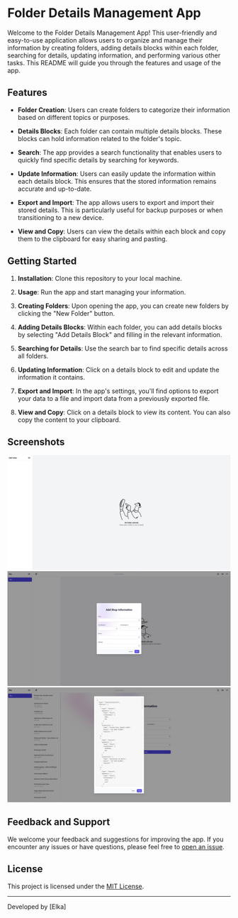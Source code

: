 # Folder Details Management App

Welcome to the Folder Details Management App! This user-friendly and easy-to-use application allows users to organize and manage their information by creating folders, adding details blocks within each folder, searching for details, updating information, and performing various other tasks. This README will guide you through the features and usage of the app.

## Features

- **Folder Creation**: Users can create folders to categorize their information based on different topics or purposes.

- **Details Blocks**: Each folder can contain multiple details blocks. These blocks can hold information related to the folder's topic.

- **Search**: The app provides a search functionality that enables users to quickly find specific details by searching for keywords.

- **Update Information**: Users can easily update the information within each details block. This ensures that the stored information remains accurate and up-to-date.

- **Export and Import**: The app allows users to export and import their stored details. This is particularly useful for backup purposes or when transitioning to a new device.

- **View and Copy**: Users can view the details within each block and copy them to the clipboard for easy sharing and pasting.

## Getting Started

1. **Installation**: Clone this repository to your local machine.


2. **Usage**: Run the app and start managing your information.

3. **Creating Folders**: Upon opening the app, you can create new folders by clicking the "New Folder" button.

4. **Adding Details Blocks**: Within each folder, you can add details blocks by selecting "Add Details Block" and filling in the relevant information.

5. **Searching for Details**: Use the search bar to find specific details across all folders.

6. **Updating Information**: Click on a details block to edit and update the information it contains.

7. **Export and Import**: In the app's settings, you'll find options to export your data to a file and import data from a previously exported file.

8. **View and Copy**: Click on a details block to view its content. You can also copy the content to your clipboard.

## Screenshots

![App Screenshot 1](https://github.com/Elkaroui/Eloka_json/raw/main/img_readme/20230830172115.jpg)
![App Screenshot 2](https://github.com/Elkaroui/Eloka_json/blob/main/img_readme/20230830172133.jpg)
![App Screenshot 3](https://github.com/Elkaroui/Eloka_json/blob/main/img_readme/20230830172158.jpg)

## Feedback and Support

We welcome your feedback and suggestions for improving the app. If you encounter any issues or have questions, please feel free to [open an issue](https://github.com/Elkaroui/Eloka_json/issues).

## License

This project is licensed under the [MIT License](LICENSE).

---
Developed by [Elka]
